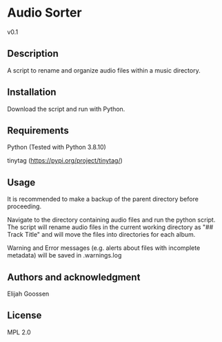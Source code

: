 # Audio Sorter
v0.1

## Description
A script to rename and organize audio files within a music directory.

## Installation
Download the script and run with Python.

## Requirements
Python (Tested with Python 3.8.10)

tinytag (https://pypi.org/project/tinytag/)

## Usage
It is recommended to make a backup of the parent directory before proceeding.

Navigate to the directory containing audio files and run the python script.
The script will rename audio files in the current working directory  as 
"## Track Title" and will move the files into directories for each album.

Warning and Error messages (e.g. alerts about files with incomplete metadata)
 will be saved in .warnings.log

## Authors and acknowledgment
Elijah Goossen

## License
MPL 2.0
